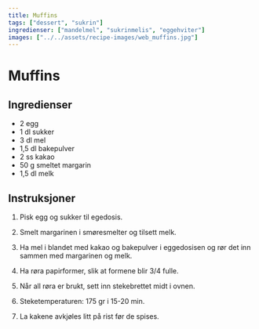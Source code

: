 ```yaml
---
title: Muffins
tags: ["dessert", "sukrin"]
ingredienser: ["mandelmel", "sukrinmelis", "eggehviter"]
images: ["../../assets/recipe-images/web_muffins.jpg"]
---
```


# Muffins

## Ingredienser

- 2 egg
- 1 dl sukker
- 3 dl mel
- 1,5 dl bakepulver
- 2 ss kakao
- 50 g smeltet margarin
- 1,5 dl melk

## Instruksjoner

1. Pisk egg og sukker til egedosis.

2. Smelt margarinen i smøresmelter og tilsett melk.

3. Ha mel i blandet med kakao og bakepulver i eggedosisen og rør det inn sammen med margarinen og melk.

4. Ha røra papirformer, slik at formene blir 3/4 fulle.

5. Når all røra er brukt, sett inn stekebrettet midt i ovnen.

6. Steketemperaturen: 175 gr i 15-20 min.

7. La kakene avkjøles litt på rist før de spises.
